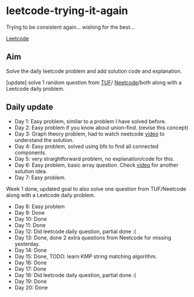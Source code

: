 # leetcode-trying-it-again
Trying to be consistent again... wishing for the best...

[Leetcode](https://leetcode.com/u/chaitanya-basava/)

## Aim
Solve the daily leetcode problem and add solution code and explanation.

[update] solve 1 random question from [TUF](https://takeuforward.org/strivers-a2z-dsa-course/strivers-a2z-dsa-course-sheet-2)/
[Neetcode](https://neetcode.io/practice?tab=neetcode150)/both along with a Leetcode daily problem.

## Daily update
- Day 1: Easy problem, similar to a problem I have solved before.
- Day 2: Easy problem if you know about union-find. (revise this concept)
- Day 3: Graph theory problem, had to watch neetcode [video](https://www.youtube.com/watch?v=Gn0ADjje8Rg) to understand the solution.
- Day 4: Easy problem, solved using bfs to find all connected components.
- Day 5: very straightforward problem, no explanation/code for this.
- Day 6: Easy problem, basic array question. Check [video](https://www.youtube.com/watch?v=Vzs_vlCIFEw) for another solution idea.
- Day 7: Easy problem.

Week 1 done, updated goal to also solve one question from TUF/Neetcode along with a Leetcode daily problem.
- Day 8: Easy problem
- Day 9: Done
- Day 10: Done
- Day 11: Done
- Day 12: Did leetcode daily question, partial done :(
- Day 13: Done, done 2 extra questions from Neetcode for missing yesterday.
- Day 14: Done
- Day 15: Done, TODO: learn KMP string matching algorithm.
- Day 16: Done
- Day 17: Done
- Day 18: Did leetcode daily question, partial done :(
- Day 19: Done
- Day 20: Done